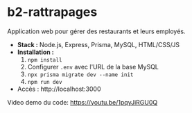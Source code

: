 # b2-rattrapages

Application web pour gérer des restaurants et leurs employés.

- **Stack :** Node.js, Express, Prisma, MySQL, HTML/CSS/JS
- **Installation :**
  1. `npm install`
  2. Configurer `.env` avec l'URL de la base MySQL
  3. `npx prisma migrate dev --name init`
  4. `npm run dev`
- Accès : http://localhost:3000

Video demo du code:
https://youtu.be/1pqyJiRGU0Q